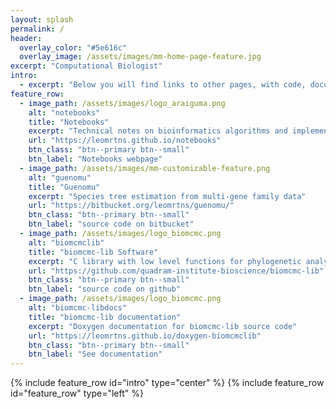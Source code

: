 ```yaml
---
layout: splash
permalink: /
header:
  overlay_color: "#5e616c"
  overlay_image: /assets/images/mm-home-page-feature.jpg
excerpt: "Computational Biologist"
intro: 
  - excerpt: "Below you will find links to other pages, with code, documentation, and technical notes for bioinformatics and computational evolutionary biology software."
feature_row:
  - image_path: /assets/images/logo_araiguma.png
    alt: "notebooks"
    title: "Notebooks"
    excerpt: "Technical notes on bioinformatics algorithms and implementations"
    url: "https://leomrtns.github.io/notebooks"
    btn_class: "btn--primary btn--small"
    btn_label: "Notebooks webpage"
  - image_path: /assets/images/mm-customizable-feature.png
    alt: "guenomu"
    title: "Guenomu"
    excerpt: "Species tree estimation from multi-gene family data"
    url: "https://bitbucket.org/leomrtns/guenomu/"
    btn_class: "btn--primary btn--small"
    btn_label: "source code on bitbucket"
  - image_path: /assets/images/logo_biomcmc.png
    alt: "biomcmclib"
    title: "biomcmc-lib Software"
    excerpt: "C library with low level functions for phylogenetic analyses"
    url: "https://github.com/quadram-institute-bioscience/biomcmc-lib"
    btn_class: "btn--primary btn--small"
    btn_label: "source code on github"
  - image_path: /assets/images/logo_biomcmc.png
    alt: "biomcmc-libdocs"
    title: "biomcmc-lib documentation"
    excerpt: "Doxygen documentation for biomcmc-lib source code"
    url: "https://leomrtns.github.io/doxygen-biomcmclib"
    btn_class: "btn--primary btn--small"
    btn_label: "See documentation"
---
```

{% include feature_row id="intro" type="center" %}
{% include feature_row id="feature_row" type="left" %}
